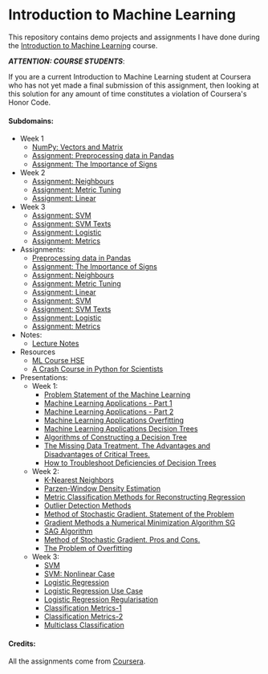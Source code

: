 # Introduction to Machine Learning

This repository contains demo projects and assignments I have done during the [Introduction to Machine Learning][machine-learning] course.

***ATTENTION: COURSE STUDENTS***:

If you are a current Introduction to Machine Learning student at Coursera who has not yet made a final submission of this assignment, then looking at this solution for any amount of time constitutes a violation of Coursera's Honor Code.

#### Subdomains:
- Week 1
	- [NumPy: Vectors and Matrix](./numpy-vectors-matrix/solution.ipynb)
	- [Assignment: Preprocessing data in Pandas](./assignment-pandas-data-preprocessing/solution.ipynb)
	- [Assignment: The Importance of Signs](./assignment-importance/solution.ipynb)
- Week 2
	- [Assignment: Neighbours](./assignment-neighbours/solution.ipynb)
	- [Assignment: Metric Tuning](./assignment-metric-tuning/solution.ipynb)
	- [Assignment: Linear](./assignment-linear/solution.ipynb)
- Week 3
	- [Assignment: SVM](./assignment-svm/solution.ipynb)
	- [Assignment: SVM Texts](./assignment-svm-texts/solution.ipynb)
	- [Assignment: Logistic](./assignment-logistic/solution.ipynb)
	- [Assignment: Metrics](./assignment-metrics/solution.ipynb)
- Assignments:
	- [Preprocessing data in Pandas](./assignment-pandas-data-preprocessing)
	- [Assignment: The Importance of Signs](./assignment-importance)
	- [Assignment: Neighbours](./assignment-neighbours)
	- [Assignment: Metric Tuning](./assignment-metric-tuning)
	- [Assignment: Linear](./assignment-linear)
	- [Assignment: SVM](./assignment-svm/solution.ipynb)
	- [Assignment: SVM Texts](./assignment-svm-texts/solution.ipynb)
	- [Assignment: Logistic](./assignment-logistic/solution.ipynb)
	- [Assignment: Metrics](./assignment-metrics/solution.ipynb)
- Notes:
	- [Lecture Notes](./NOTES.md)
- Resources
	- [ML Course HSE](https://github.com/esokolov/ml-course-hse)
	- [A Crash Course in Python for Scientists](http://nbviewer.jupyter.org/gist/rpmuller/5920182)
- Presentations:
	- Week 1:
		- [Problem Statement of the Machine Learning](./presentations/1.1-problem-statement-machine-learning.pdf)
		- [Machine Learning Applications - Part 1](./presentations/1.3-machine-learning-applications-1.pdf)
		- [Machine Learning Applications - Part 2](./presentations/1.3-machine-learning-applications-2.pdf)
		- [Machine Learning Applications Overfitting](./presentations/1.4-machine-learning-overfitting.pdf)
		- [Machine Learning Applications Decision Trees](./presentations/1.5-decision-trees.pdf)
		- [Algorithms of Constructing a Decision Tree](./presentations/1.6-algorithms-constructing-decision-tree.pdf)
		- [The Missing Data Treatment. The Advantages and Disadvantages of Critical Trees.](./presentations/1.7-missing-data-treatment.pdf)
		- [How to Troubleshoot Deficiencies of Decision Trees](./presentations/1.8-how-troubleshoot-deficiencies-decision-trees.pdf)
	- Week 2:
		- [K-Nearest Neighbors](./presentations/2.1-k-nearest-neighbors.pdf)
		- [Parzen-Window Density Estimation](./presentations/2.2-parzen-window-density-estimation.pdf)
		- [Metric Classification Methods for Reconstructing Regression](./presentations/2.3-metric-classification-methods-reconstructing-regression.pdf)
		- [Outlier Detection Methods](./presentations/2.4-outlier-detection-methods.pdf)
		- [Method of Stochastic Gradient. Statement of the Problem](./presentations/2.5-method-stochastic-gradient-statement-problem.pdf)
		- [Gradient Methods a Numerical Minimization Algorithm SG](./presentations/2.6-gradient-methods-minimization-SG.pdf)
		- [SAG Algorithm](./presentations/2.7-SAG-algorithm.pdf)
		- [Method of Stochastic Gradient. Pros and Cons.](./presentations/2.8-stochastic-gradient-pros-cons.pdf)
		- [The Problem of Overfitting](./presentations/2.9-problem-overfitting.pdf)
	- Week 3:
		- [SVM](./presentations/3.1-svm.pdf)
		- [SVM: Nonlinear Case](./presentations/3.2-svm-nonlinear-case.pdf)
		- [Logistic Regression](./presentations/3.3-logistic-regression.pdf)
		- [Logistic Regression Use Case](./presentations/3.4-logistic-regression-use.pdf)
		- [Logistic Regression Regularisation](./presentations/3.5-logistic-regression-regularization.pdf)
		- [Classification Metrics-1](./presentations/3.6-classification-metrics.pdf)
		- [Classification Metrics-2](./presentations/3.7-classification-metrics.pdf)
		- [Multiclass Classification](./presentations/3.8-multiclass-classification.pdf)

#### Credits:

All the assignments come from [Coursera][machine-learning].

[machine-learning]: https://www.coursera.org/learn/vvedenie-mashinnoe-obuchenie
